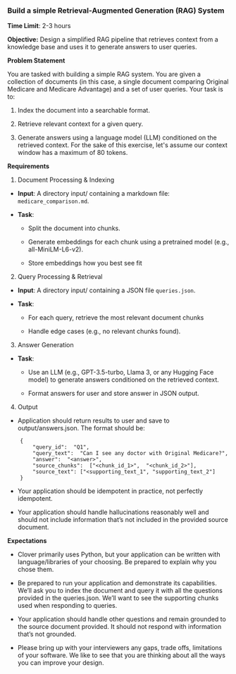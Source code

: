 ### Build a simple Retrieval-Augmented Generation (RAG) System

**Time Limit**: 2-3 hours

**Objective:** Design a simplified RAG pipeline that retrieves context from a knowledge base and uses it to generate answers to user queries.

**Problem Statement**

You are tasked with building a simple RAG system. You are given a collection of documents (in this case, a single document comparing Original Medicare and Medicare Advantage) and a set of user queries. Your task is to:

1.  Index the document into a searchable format.
    
2.  Retrieve relevant context for a given query.
    
3.  Generate answers using a language model (LLM) conditioned on the retrieved context. For the sake of this exercise, let's assume our context window has a maximum of 80 tokens.
    

**Requirements**

1.  Document Processing & Indexing
    

-   **Input**: A directory input/ containing a markdown file: `medicare_comparison.md`.
    
-   **Task**:
	-   Split the document into chunks. 
	    
	-   Generate embeddings for each chunk using a pretrained model (e.g., all-MiniLM-L6-v2).
	    
	-   Store embeddings how you best see fit  
      
2.  Query Processing & Retrieval

-   **Input**: A directory input/ containing a JSON file `queries.json`.
    
-   **Task**:
    
	-   For each query, retrieve the most relevant document chunks
	    
	-   Handle edge cases (e.g., no relevant chunks found).  

3.  Answer Generation

-   **Task**:
    
	-   Use an LLM (e.g., GPT-3.5-turbo, Llama 3, or any Hugging Face model) to generate answers conditioned on the retrieved context.
	    
	-   Format answers for user and store answer in JSON output.
    
4.  Output
    
-   Application should return results to user and save to output/answers.json. The format should be:
```
    {
	    "query_id":  "Q1",
	    "query_text":  "Can I see any doctor with Original Medicare?",
	    "answer":  "<answer>",
	    "source_chunks":  ["<chunk_id_1>",  "<chunk_id_2>"],
	    "source_text": ["<supporting_text_1", "supporting_text_2"]
    }
```
  
-   Your application should be idempotent in practice, not perfectly idempotent.
    
-   Your application should handle hallucinations reasonably well and should not include information that’s not included in the provided source document.

**Expectations**  

-   Clover primarily uses Python, but your application can be written with language/libraries of your choosing. Be prepared to explain why you chose them.  
    
-   Be prepared to run your application and demonstrate its capabilities. We’ll ask you to index the document and query it with all the questions provided in the queries.json. We’ll want to see the supporting chunks used when responding to queries.  
    
-   Your application should handle other questions and remain grounded to the source document provided. It should not respond with information that’s not grounded.  
      
-   Please bring up with your interviewers any gaps, trade offs, limitations of your software. We like to see that you are thinking about all the ways you can improve your design.
